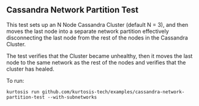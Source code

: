 ## Cassandra Network Partition Test

This test sets up an N Node Cassandra Cluster (default N = 3), and then moves the last node into a separate network partition effectively
disconnecting the last node from the rest of the nodes in the Cassandra Cluster.

The test verifies that the Cluster became unhealthy, then it moves the last node to the same network as the rest of the nodes and verifies
that the cluster has healed.

To run:

```
kurtosis run github.com/kurtosis-tech/examples/cassandra-network-partition-test --with-subnetworks
```
